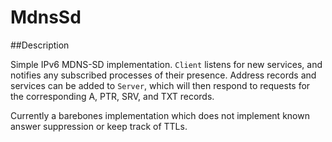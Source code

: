 # MdnsSd

##Description

Simple IPv6 MDNS-SD implementation. `Client` listens for new services, and notifies
any subscribed processes of their presence. Address records and services can be
added to `Server`, which will then respond to requests for the corresponding
A, PTR, SRV, and TXT records.

Currently a barebones implementation which does not implement known answer
suppression or keep track of TTLs.
